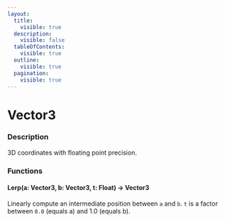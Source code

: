 ```yaml
---
layout:
  title:
    visible: true
  description:
    visible: false
  tableOfContents:
    visible: true
  outline:
    visible: true
  pagination:
    visible: true
---
```


# Vector3

### Description

3D coordinates with floating point precision.

### Functions

#### Lerp(a: Vector3, b: Vector3, t: Float) -> Vector3

Linearly compute an intermediate position between `a` and `b`. `t` is a factor between `0.0` (equals a) and 1.0 (equals b).
